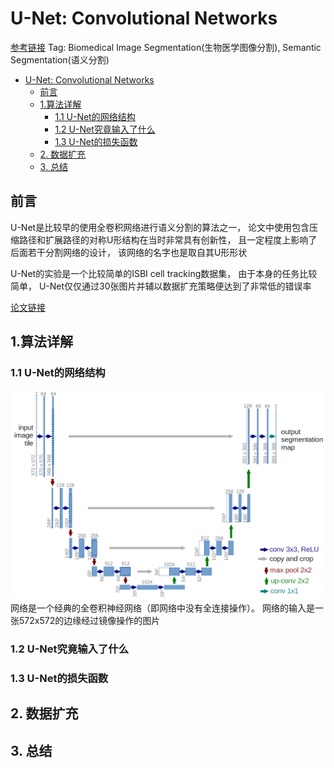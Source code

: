 # U-Net: Convolutional Networks

[参考链接](https://zhuanlan.zhihu.com/p/43927696)
Tag: Biomedical Image Segmentation(生物医学图像分割), Semantic Segmentation(语义分割)

- [U-Net: Convolutional Networks](#u-net-convolutional-networks)
  - [前言](#前言)
  - [1.算法详解](#1算法详解)
    - [1.1 U-Net的网络结构](#11-u-net的网络结构)
    - [1.2 U-Net究竟输入了什么](#12-u-net究竟输入了什么)
    - [1.3 U-Net的损失函数](#13-u-net的损失函数)
  - [2. 数据扩充](#2-数据扩充)
  - [3. 总结](#3-总结)

## 前言

U-Net是比较早的使用全卷积网络进行语义分割的算法之一， 论文中使用包含压缩路径和扩展路径的对称U形结构在当时非常具有创新性， 且一定程度上影响了后面若干分割网络的设计， 该网络的名字也是取自其U形形状

U-Net的实验是一个比较简单的ISBI cell tracking数据集， 由于本身的任务比较简单， U-Net仅仅通过30张图片并辅以数据扩充策略便达到了非常低的错误率

[论文链接](https://lmb.informatik.uni-freiburg.de/people/ronneber/u-net/)

## 1.算法详解

### 1.1 U-Net的网络结构
![](image/U-Net网络/u-net-architecture.png)
网络是一个经典的全卷积神经网络（即网络中没有全连接操作）。 网络的输入是一张572x572的边缘经过镜像操作的图片
### 1.2 U-Net究竟输入了什么 
### 1.3 U-Net的损失函数

## 2. 数据扩充

## 3. 总结
